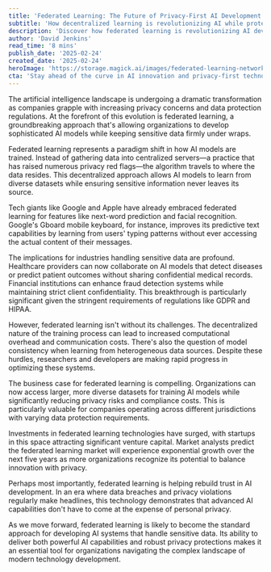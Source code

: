 ```yaml
---
title: 'Federated Learning: The Future of Privacy-First AI Development'
subtitle: 'How decentralized learning is revolutionizing AI while protecting user privacy'
description: 'Discover how federated learning is revolutionizing AI development by enabling powerful machine learning capabilities while maintaining strict data privacy. Learn why major tech companies are adopting this approach and how it's reshaping the future of AI across industries.'
author: 'David Jenkins'
read_time: '8 mins'
publish_date: '2025-02-24'
created_date: '2025-02-24'
heroImage: 'https://storage.magick.ai/images/federated-learning-network.jpg'
cta: 'Stay ahead of the curve in AI innovation and privacy-first technology. Follow us on LinkedIn for regular insights into breakthrough technologies that are shaping the future of digital transformation.'
---
```


The artificial intelligence landscape is undergoing a dramatic transformation as companies grapple with increasing privacy concerns and data protection regulations. At the forefront of this evolution is federated learning, a groundbreaking approach that's allowing organizations to develop sophisticated AI models while keeping sensitive data firmly under wraps.

Federated learning represents a paradigm shift in how AI models are trained. Instead of gathering data into centralized servers—a practice that has raised numerous privacy red flags—the algorithm travels to where the data resides. This decentralized approach allows AI models to learn from diverse datasets while ensuring sensitive information never leaves its source.

Tech giants like Google and Apple have already embraced federated learning for features like next-word prediction and facial recognition. Google's Gboard mobile keyboard, for instance, improves its predictive text capabilities by learning from users' typing patterns without ever accessing the actual content of their messages.

The implications for industries handling sensitive data are profound. Healthcare providers can now collaborate on AI models that detect diseases or predict patient outcomes without sharing confidential medical records. Financial institutions can enhance fraud detection systems while maintaining strict client confidentiality. This breakthrough is particularly significant given the stringent requirements of regulations like GDPR and HIPAA.

However, federated learning isn't without its challenges. The decentralized nature of the training process can lead to increased computational overhead and communication costs. There's also the question of model consistency when learning from heterogeneous data sources. Despite these hurdles, researchers and developers are making rapid progress in optimizing these systems.

The business case for federated learning is compelling. Organizations can now access larger, more diverse datasets for training AI models while significantly reducing privacy risks and compliance costs. This is particularly valuable for companies operating across different jurisdictions with varying data protection requirements.

Investments in federated learning technologies have surged, with startups in this space attracting significant venture capital. Market analysts predict the federated learning market will experience exponential growth over the next five years as more organizations recognize its potential to balance innovation with privacy.

Perhaps most importantly, federated learning is helping rebuild trust in AI development. In an era where data breaches and privacy violations regularly make headlines, this technology demonstrates that advanced AI capabilities don't have to come at the expense of personal privacy.

As we move forward, federated learning is likely to become the standard approach for developing AI systems that handle sensitive data. Its ability to deliver both powerful AI capabilities and robust privacy protections makes it an essential tool for organizations navigating the complex landscape of modern technology development.